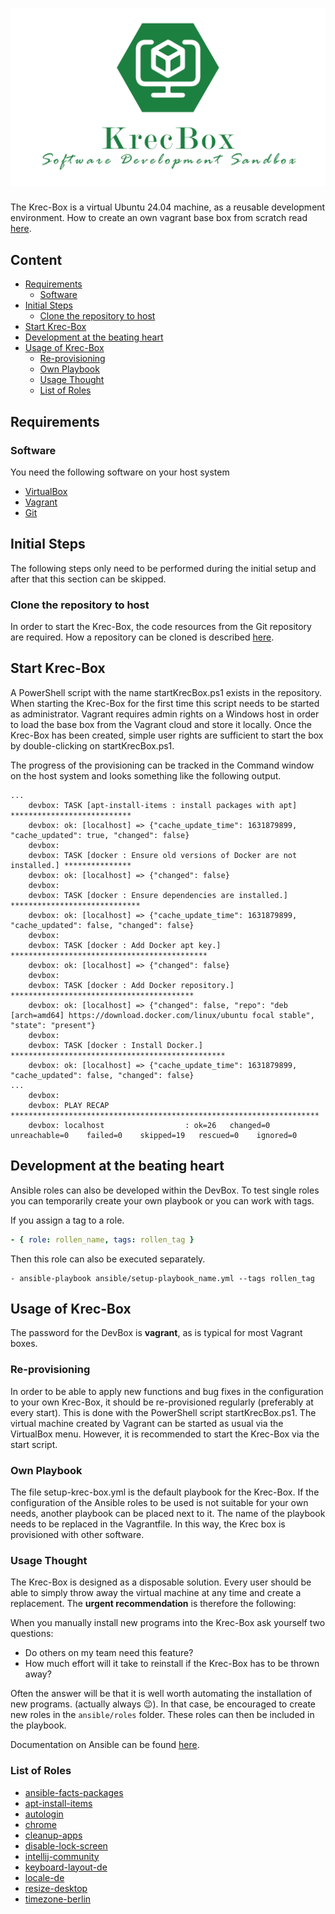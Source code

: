# ![image info](icon/KrecBoxLogo.png)

The Krec-Box is a virtual Ubuntu 24.04 machine, as a reusable development environment. How to create an own
vagrant base box from scratch read [here](docs/CreateVagrantBaseBox.md).

## Content

* [Requirements](#requirements)
    * [Software](#software)
* [Initial Steps](#initial-steps)
    * [Clone the repository to host](#clone-the-repository-to-host)
* [Start Krec-Box](#start-krec-box)
* [Development at the beating heart](#development-at-the-beating-heart)
* [Usage of Krec-Box](#usage-of-krec-box)
    * [Re-provisioning](#re-provisioning)
    * [Own Playbook](#own-playbook)
    * [Usage Thought](#usage-thought)
    * [List of Roles](#list-of-roles)

## Requirements

### Software

You need the following software on your host system

* [VirtualBox](https://www.virtualbox.org/wiki/Downloads)
* [Vagrant](https://www.vagrantup.com/downloads.html)
* [Git](https://github.com/git-guides/install-git)

## Initial Steps

The following steps only need to be performed during the initial setup and after that this section can be
skipped.

### Clone the repository to host

In order to start the Krec-Box, the code resources from the Git repository are required. How a repository
can be cloned is described
[here](https://docs.github.com/en/repositories/creating-and-managing-repositories/cloning-a-repository).

## Start Krec-Box

A PowerShell script with the name startKrecBox.ps1 exists in the repository. When starting the Krec-Box for the first
time this script needs to be started as administrator. Vagrant requires admin rights on a Windows host in order to load
the base box from the Vagrant cloud and store it locally. Once the Krec-Box has been created, simple user rights are
sufficient to start the box by double-clicking on startKrecBox.ps1.

The progress of the provisioning can be tracked in the Command window on the host system and looks
something like the following output.

```shell script
...
    devbox: TASK [apt-install-items : install packages with apt] ***************************
    devbox: ok: [localhost] => {"cache_update_time": 1631879899, "cache_updated": true, "changed": false}
    devbox:
    devbox: TASK [docker : Ensure old versions of Docker are not installed.] ***************
    devbox: ok: [localhost] => {"changed": false}
    devbox:
    devbox: TASK [docker : Ensure dependencies are installed.] *****************************
    devbox: ok: [localhost] => {"cache_update_time": 1631879899, "cache_updated": false, "changed": false}
    devbox:
    devbox: TASK [docker : Add Docker apt key.] ********************************************
    devbox: ok: [localhost] => {"changed": false}
    devbox:
    devbox: TASK [docker : Add Docker repository.] *****************************************
    devbox: ok: [localhost] => {"changed": false, "repo": "deb [arch=amd64] https://download.docker.com/linux/ubuntu focal stable", "state": "present"}
    devbox:
    devbox: TASK [docker : Install Docker.] ************************************************
    devbox: ok: [localhost] => {"cache_update_time": 1631879899, "cache_updated": false, "changed": false}
...
    devbox:
    devbox: PLAY RECAP *********************************************************************
    devbox: localhost                  : ok=26   changed=0    unreachable=0    failed=0    skipped=19   rescued=0    ignored=0
``` 

## Development at the beating heart

Ansible roles can also be developed within the DevBox. To test single roles you
can temporarily create your own playbook or you can work with tags.

If you assign a tag to a role.

```yaml
- { role: rollen_name, tags: rollen_tag }
```

Then this role can also be executed separately.

```shell script
- ansible-playbook ansible/setup-playbook_name.yml --tags rollen_tag
```

## Usage of Krec-Box

The password for the DevBox is **vagrant**, as is typical for most Vagrant boxes.

### Re-provisioning

In order to be able to apply new functions and bug fixes in the configuration to your own Krec-Box, it should be
re-provisioned regularly (preferably at every start). This is done with the PowerShell script startKrecBox.ps1. The
virtual machine created by Vagrant can be started as usual via the VirtualBox menu. However, it is recommended to start
the Krec-Box via the start script.

### Own Playbook

The file setup-krec-box.yml is the default playbook for the Krec-Box. If the configuration of the Ansible roles to be
used is not suitable for your own needs, another playbook can be placed next to it. The name of the playbook needs to be
replaced in the Vagrantfile. In this way, the Krec box is provisioned with other software.

### Usage Thought

The Krec-Box is designed as a disposable solution. Every user should be able to simply throw away the virtual machine at
any time and create a replacement. The **urgent recommendation** is therefore the following:

When you manually install new programs into the Krec-Box ask yourself two questions:

* Do others on my team need this feature?
* How much effort will it take to reinstall if the Krec-Box has to be thrown away?

Often the answer will be that it is well worth automating the installation of new programs. (actually always :wink:). In
that case, be encouraged to create new roles in the `ansible/roles` folder. These roles can then be included in the
playbook.

Documentation on Ansible can be found [here](https://docs.ansible.com/ansible/latest/user_guide/index.html).

### List of Roles

* [ansible-facts-packages](ansible/roles/ansible-facts-packages/README.md)
* [apt-install-items](ansible/roles/apt-install-items/README.md)
* [autologin](ansible/roles/autologin/README.md)
* [chrome](ansible/roles/chrome/README.md)
* [cleanup-apps](ansible/roles/cleanup-apps/README.md)
* [disable-lock-screen](ansible/roles/disable-lock-screen/README.md)
* [intellij-community](ansible/roles/intellij-community/README.md)
* [keyboard-layout-de](ansible/roles/keyboard-layout-de/README.md)
* [locale-de](ansible/roles/locale-de/README.md)
* [resize-desktop](ansible/roles/resize-desktop/README.md)
* [timezone-berlin](ansible/roles/timezone-berlin/README.md)
